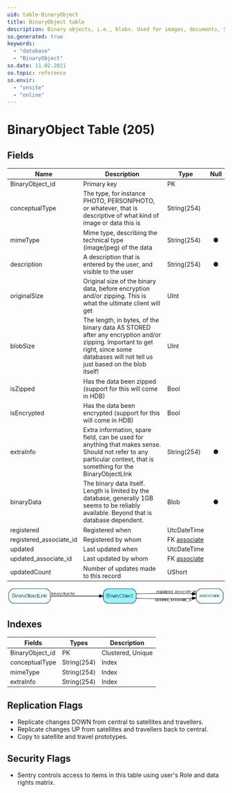 ```yaml
---
uid: table-BinaryObject
title: BinaryObject table
description: Binary objects, i.e., blobs. Used for images, documents, SuperOffice inbox mail  and other large binary items
so.generated: true
keywords:
  - "database"
  - "BinaryObject"
so.date: 11.02.2021
so.topic: reference
so.envir:
  - "onsite"
  - "online"
---
```


# BinaryObject Table (205)

## Fields

| Name | Description | Type | Null |
|------|-------------|------|:----:|
|BinaryObject\_id|Primary key|PK| |
|conceptualType|The type, for instance PHOTO, PERSONPHOTO, or whatever, that is descriptive of what kind of image or data this is|String(254)| |
|mimeType|Mime type, describing the technical type (image/jpeg) of the data|String(254)|&#x25CF;|
|description|A description that is entered by the user, and visible to the user|String(254)|&#x25CF;|
|originalSize|Original size of the binary data, before encryption and/or zipping. This is what the ultimate client will get|UInt| |
|blobSize|The length, in bytes, of the binary data AS STORED after any encryption and/or zipping. Important to get right, since some databases will not tell us just based on the blob itself!|UInt| |
|isZipped|Has the data been zipped (support for this will come in HDB)|Bool| |
|isEncrypted|Has the data been encrypted (support for this will come in HDB)|Bool| |
|extraInfo|Extra information, spare field, can be used for anything that makes sense. Should not refer to any particular context, that is something for the BinaryObjectLInk|String(254)|&#x25CF;|
|binaryData|The binary data itself. Length is limited by the database, generally 1GB seems to be reliably available. Beyond that is database dependent.|Blob|&#x25CF;|
|registered|Registered when|UtcDateTime| |
|registered\_associate\_id|Registered by whom|FK [associate](associate.md)| |
|updated|Last updated when|UtcDateTime| |
|updated\_associate\_id|Last updated by whom|FK [associate](associate.md)| |
|updatedCount|Number of updates made to this record|UShort| |


![BinaryObject table relationship diagram](./media/BinaryObject.png)

## Indexes

| Fields | Types | Description |
|--------|-------|-------------|
|BinaryObject\_id |PK |Clustered, Unique |
|conceptualType |String(254) |Index |
|mimeType |String(254) |Index |
|extraInfo |String(254) |Index |

## Replication Flags

* Replicate changes DOWN from central to satellites and travellers.
* Replicate changes UP from satellites and travellers back to central.
* Copy to satellite and travel prototypes.

## Security Flags

* Sentry controls access to items in this table using user's Role and data rights matrix.

